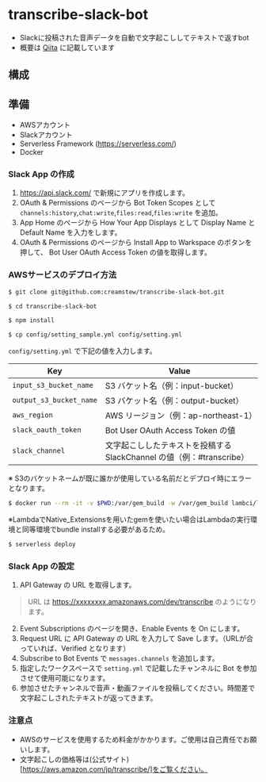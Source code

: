 # transcribe-slack-bot
 - Slackに投稿された音声データを自動で文字起こししてテキストで返すbot
 - 概要は [Qiita](https://qiita.com/bSRATulen2N90kL/items/f061a6a1a604dfbf989d) に記載しています

## 構成

## 準備
 - AWSアカウント
 - Slackアカウント
 - Serverless Framework (https://serverless.com/)
 - Docker

### Slack App の作成
1. https://api.slack.com/ で新規にアプリを作成します。
2. OAuth & Permissions のページから Bot Token Scopes として`channels:history`,`chat:write`,`files:read`,`files:write` を追加。
3. App Home のページから How Your App Displays として Display Name と Default Name を入力をします。
4. OAuth & Permissions のページから Install App to Warkspace のボタンを押して、 Bot User OAuth Access Token の値を取得します。

### AWSサービスのデプロイ方法

```bash
$ git clone git@github.com:creamstew/transcribe-slack-bot.git
```

```bash
$ cd transcribe-slack-bot
```

```bash
$ npm install
```

```bash
$ cp config/setting_sample.yml config/setting.yml
```

`config/setting.yml` で下記の値を入力します。

| Key | Value |
|------|-------|
| `input_s3_bucket_name` | S3 バケット名（例：input-bucket） |
| `output_s3_bucket_name` | S3 バケット名（例：output-bucket） |
| `aws_region` | AWS リージョン（例：ap-northeast-1） |
| `slack_oauth_token` | Bot User OAuth Access Token の値 |
| `slack_channel` | 文字起こししたテキストを投稿するSlackChannel の値（例：#transcribe） |
※ S3のバケットネームが既に誰かが使用している名前だとデプロイ時にエラーとなります。

```bash
$ docker run --rm -it -v $PWD:/var/gem_build -w /var/gem_build lambci/lambda:build-ruby2.5 bundle install --path vendor/bundle
```
※LambdaでNative_Extensionsを用いたgemを使いたい場合はLambdaの実行環境と同等環境でbundle installする必要があるため。

```bash
$ serverless deploy
```

### Slack App の設定

1. API Gateway の URL を取得します。

> URL は https://xxxxxxxx.amazonaws.com/dev/transcribe のようになります。

2. Event Subscriptions のページを開き、Enable Events を On にします。
3. Request URL に API Gateway の URL を入力して Save します。（URLが合っていれば、Verified となります）
4. Subscribe to Bot Events で `messages.channels` を追加します。
5. 指定したワークスペースで `setting.yml` で記載したチャンネルに Bot を参加させて使用可能になります。
6. 参加させたチャンネルで音声・動画ファイルを投稿してください。時間差で文字起こしされたテキストが返ってきます。

### 注意点

 - AWSのサービスを使用するため料金がかかります。ご使用は自己責任でお願いします。
 - 文字起こしの価格等は(公式サイト)[https://aws.amazon.com/jp/transcribe/]をご覧ください。